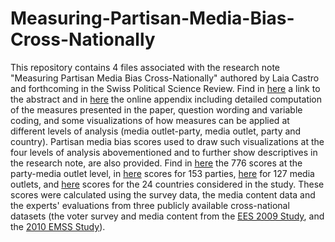 # Measuring-Partisan-Media-Bias-Cross-Nationally
This repository contains 4 files associated with the research note "Measuring Partisan Media Bias Cross-Nationally" authored by Laia Castro and forthcoming in the Swiss Political Science Review. Find in <a href="https://github.com/laiacastro/Measuring-Partisan-Media-Bias-Cross-Nationally/blob/main/abstract___figure_PMB.pdf">here</a> a link to the abstract and in <a href="https://github.com/laiacastro/Measuring-Partisan-Media-Bias-Cross-Nationally/blob/main/Online_Appendix.pdf">here</a>  the online appendix including detailed computation of the measures presented in the paper, question wording and variable coding, and some visualizations of how measures can be applied at different levels of analysis (media outlet-party, media outlet, party and country). Partisan media bias scores used to draw such visualizations at the four levels of analysis abovementioned and to further show descriptives in the research note, are also provided. Find in <a href="https://github.com/laiacastro/Measuring-Partisan-Media-Bias-Cross-Nationally/blob/main/AppendixC_PMBpartyoutlet.csv">here</a> the 776 scores at the party-media outlet level, in <a href="https://github.com/laiacastro/Measuring-Partisan-Media-Bias-Cross-Nationally/blob/main/AppendixC_PMBparties.csv">here</a> scores for 153 parties, <a href="https://github.com/laiacastro/Measuring-Partisan-Media-Bias-Cross-Nationally/blob/main/AppendixC_PMBoutlets.csv">here</a> for 127 media outlets, and <a href="https://github.com/laiacastro/Measuring-Partisan-Media-Bias-Cross-Nationally/blob/main/AppendixC_PMBmediasystems.csv">here</a> scores for the 24 countries considered in the study. 
These scores were calculated using the survey data, the media content data and the experts' evaluations from three publicly available cross-national datasets (the voter survey and media content from the <a href="http://europeanelectionstudies.net/european-election-studies/ees-2009-study">EES 2009 Study</a>, and the 
<a href="http://www.mediasystemsineurope.org/results.htm">2010 EMSS Study</a>).   
